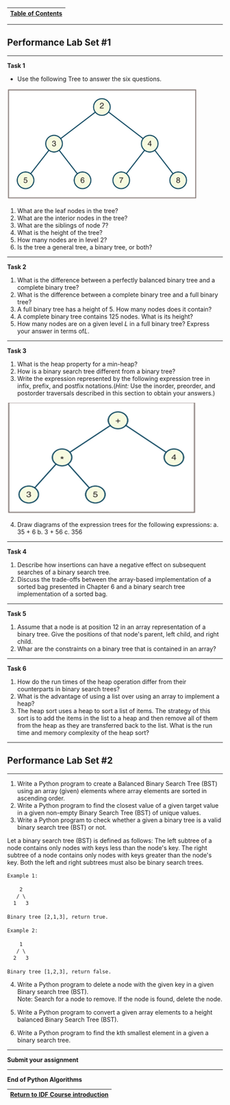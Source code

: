 |[Table of Contents](/00-Table-of-Contents.md)|
|---|

---

## Performance Lab Set #1

---

**Task 1**

* Use the following Tree to answer the six questions.

![](/Assets/Node24_1.png)

1. What are the leaf nodes in the tree?  
2. What are the interior nodes in the tree?  
3. What are the siblings of node 7?
4. What is the height of the tree?
5. How many nodes are in level 2?
6. Is the tree a general tree, a binary tree, or both?

---

**Task 2**

1. What is the difference between a perfectly balanced binary tree and a complete binary tree?
2. What is the difference between a complete binary tree and a full binary tree?
3. A full binary tree has a height of 5.  How many nodes does it contain?
4. A complete binary tree contains 125 nodes.  What is its height?
5. How many nodes are on a given level *L* in a full binary tree?  Express your answer in terms of*L*.

---
**Task 3**

1. What is the heap property for a min-heap?
2. How is a binary search tree different from a binary tree?
3. Write the expression represented by the following expression tree in infix, prefix, and postfix notations.(*Hint:* Use the inorder, preorder, and postorder traversals described in this section to obtain your answers.)

![](/Assets/Node24_2.png)

4. Draw diagrams of the expression trees for the following expressions:
  a. 35 + 6
  b. 3 + 56
  c. 356
  
  ---

**Task 4**

1. Describe how insertions can have a negative effect on subsequent searches of a binary search tree.
2. Discuss the trade-offs between the array-based implementation of a sorted bag presented in Chapter 6 and a binary search tree implementation of a sorted bag.

---

**Task 5**

1. Assume that a node is at position 12 in an array representation of a binary tree.  Give the positions of that node's parent, left child, and right child.
2. Whar are the constraints on a binary tree that is contained in an array?

---

**Task 6** 

1. How do the run times of the heap operation differ from their counterparts in binary search trees?
2. What is the advantage of using a list over using an array to implement a heap?
3. The heap sort uses a heap to sort a list of items.  The strategy of this sort is to add the items in the list to a heap and then remove all of them from the heap as they are transferred back to the list. What is the run time and memory complexity of the heap sort?  

---

## Performance Lab Set #2

---

1. Write a Python program to create a Balanced Binary Search Tree (BST) using an array (given) elements where array elements are sorted in ascending order. 
2. Write a Python program to find the closest value of a given target value in a given non-empty Binary Search Tree (BST) of unique values.  
3. Write a Python program to check whether a given a binary tree is a valid binary search tree (BST) or not.  

Let a binary search tree (BST) is defined as follows:
The left subtree of a node contains only nodes with keys less than the node's key.
The right subtree of a node contains only nodes with keys greater than the node's key.
Both the left and right subtrees must also be binary search trees.

```
Example 1:

    2
   / \
  1   3

Binary tree [2,1,3], return true.

Example 2:

    1
   / \
  2   3

Binary tree [1,2,3], return false.
```

4. Write a Python program to delete a node with the given key in a given Binary search tree (BST).  
Note: Search for a node to remove. If the node is found, delete the node.

5. Write a Python program to convert a given array elements to a height balanced Binary Search Tree (BST).  

6. Write a Python program to find the kth smallest element in a given a binary search tree.  

---

**Submit your assignment**

---

**End of Python Algorithms**

|<a href="https://github.com/CyberTrainingUSAF/01-Course-Introduction-and-setup/blob/master/README.md"> Return to IDF Course introduction </a>|
|---|
